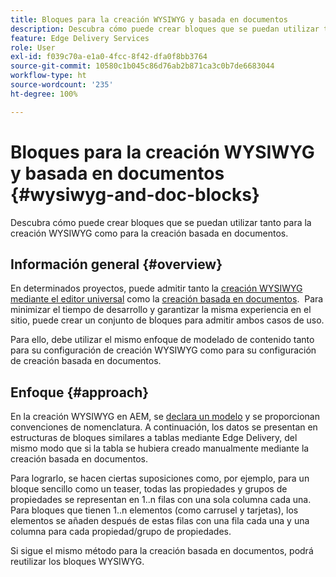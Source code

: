 ```yaml
---
title: Bloques para la creación WYSIWYG y basada en documentos
description: Descubra cómo puede crear bloques que se puedan utilizar tanto para la creación WYSIWYG como para la creación basada en documentos.
feature: Edge Delivery Services
role: User
exl-id: f039c70a-e1a0-4fcc-8f42-dfa0f8bb3764
source-git-commit: 10580c1b045c86d76ab2b871ca3c0b7de6683044
workflow-type: ht
source-wordcount: '235'
ht-degree: 100%

---
```


# Bloques para la creación WYSIWYG y basada en documentos {#wysiwyg-and-doc-blocks}

Descubra cómo puede crear bloques que se puedan utilizar tanto para la creación WYSIWYG como para la creación basada en documentos.

## Información general {#overview}

En determinados proyectos, puede admitir tanto la [creación WYSIWYG mediante el editor universal](/help/edge/wysiwyg-authoring/authoring.md) como la [creación basada en documentos](/help/edge/docs/authoring.md).  Para minimizar el tiempo de desarrollo y garantizar la misma experiencia en el sitio, puede crear un conjunto de bloques para admitir ambos casos de uso.

Para ello, debe utilizar el mismo enfoque de modelado de contenido tanto para su configuración de creación WYSIWYG como para su configuración de creación basada en documentos.

## Enfoque {#approach}

En la creación WYSIWYG en AEM, se [declara un modelo](/help/edge/wysiwyg-authoring/content-modeling.md) y se proporcionan convenciones de nomenclatura. A continuación, los datos se presentan en estructuras de bloques similares a tablas mediante Edge Delivery, del mismo modo que si la tabla se hubiera creado manualmente mediante la creación basada en documentos.

Para lograrlo, se hacen ciertas suposiciones como, por ejemplo, para un bloque sencillo como un teaser, todas las propiedades y grupos de propiedades se representan en 1..n filas con una sola columna cada una. Para bloques que tienen 1..n elementos (como carrusel y tarjetas), los elementos se añaden después de estas filas con una fila cada una y una columna para cada propiedad/grupo de propiedades.

Si sigue el mismo método para la creación basada en documentos, podrá reutilizar los bloques WYSIWYG.
